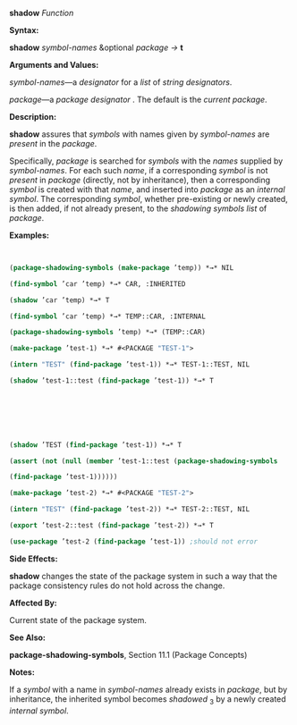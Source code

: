 **shadow** *Function* 



**Syntax:** 



**shadow** *symbol-names* &amp;optional *package →* **t** 



**Arguments and Values:** 



*symbol-names*—a *designator* for a *list* of *string designators*. 



*package*—a *package designator* . The default is the *current package*. 



**Description:** 



**shadow** assures that *symbols* with names given by *symbol-names* are *present* in the *package*. 



Specifically, *package* is searched for *symbols* with the *names* supplied by *symbol-names*. For each such *name*, if a corresponding *symbol* is not *present* in *package* (directly, not by inheritance), then a corresponding *symbol* is created with that *name*, and inserted into *package* as an *internal symbol*. The corresponding *symbol*, whether pre-existing or newly created, is then added, if not already present, to the *shadowing symbols list* of *package*. 



**Examples:**
```lisp
 

(package-shadowing-symbols (make-package ’temp)) *→* NIL 

(find-symbol ’car ’temp) *→* CAR, :INHERITED 

(shadow ’car ’temp) *→* T 

(find-symbol ’car ’temp) *→* TEMP::CAR, :INTERNAL 

(package-shadowing-symbols ’temp) *→* (TEMP::CAR) 

(make-package ’test-1) *→* #<PACKAGE "TEST-1"> 

(intern "TEST" (find-package ’test-1)) *→* TEST-1::TEST, NIL 

(shadow ’test-1::test (find-package ’test-1)) *→* T 



 

 

(shadow ’TEST (find-package ’test-1)) *→* T 

(assert (not (null (member ’test-1::test (package-shadowing-symbols 

(find-package ’test-1)))))) 

(make-package ’test-2) *→* #<PACKAGE "TEST-2"> 

(intern "TEST" (find-package ’test-2)) *→* TEST-2::TEST, NIL 

(export ’test-2::test (find-package ’test-2)) *→* T 

(use-package ’test-2 (find-package ’test-1)) ;should not error 


```
**Side Effects:** 



**shadow** changes the state of the package system in such a way that the package consistency rules do not hold across the change. 



**Affected By:** 



Current state of the package system. 



**See Also:** 



**package-shadowing-symbols**, Section 11.1 (Package Concepts) 



**Notes:** 



If a *symbol* with a name in *symbol-names* already exists in *package*, but by inheritance, the inherited symbol becomes *shadowed* <sub>3</sub> by a newly created *internal symbol*. 



